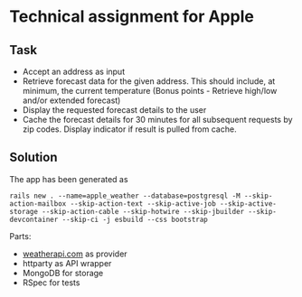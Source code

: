 # Technical assignment for Apple

## Task

- Accept an address as input
- Retrieve forecast data for the given address. This should include, at minimum, the current temperature (Bonus points - Retrieve high/low and/or extended forecast)
- Display the requested forecast details to the user
- Cache the forecast details for 30 minutes for all subsequent requests by zip codes. Display indicator if result is pulled from cache.

## Solution

The app has been generated as

```
rails new . --name=apple_weather --database=postgresql -M --skip-action-mailbox --skip-action-text --skip-active-job --skip-active-storage --skip-action-cable --skip-hotwire --skip-jbuilder --skip-devcontainer --skip-ci -j esbuild --css bootstrap
```

Parts:

- [weatherapi.com](https://www.weatherapi.com/) as provider
- httparty as API wrapper
- MongoDB for storage
- RSpec for tests
